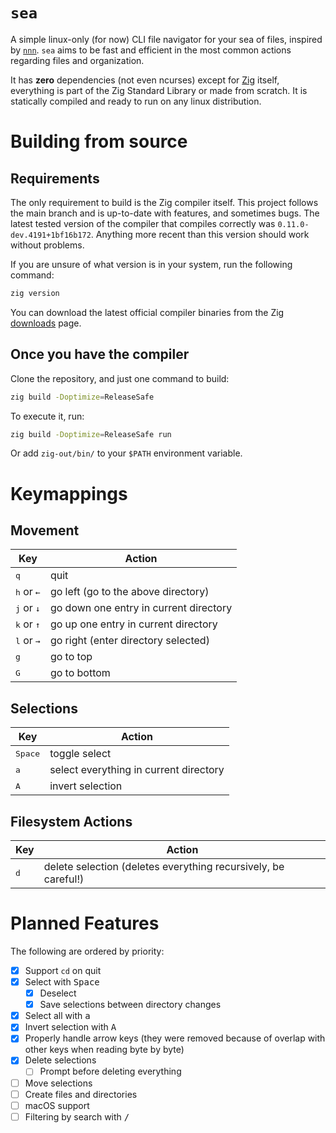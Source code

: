 # `sea`

A simple linux-only (for now) CLI file navigator for your sea of files,
inspired by [`nnn`](https://github.com/jarun/nnn). `sea` aims to be fast and
efficient in the most common actions regarding files and organization.

It has **zero** dependencies (not even ncurses) except for
[Zig](https://ziglang.org/) itself, everything is part of the Zig Standard
Library or made from scratch. It is statically compiled and ready to run on any
linux distribution.

# Building from source

## Requirements

The only requirement to build is the Zig compiler itself. This project follows
the main branch and is up-to-date with features, and sometimes bugs. The latest
tested version of the compiler that compiles correctly was
`0.11.0-dev.4191+1bf16b172`. Anything more recent than this version should work 
without problems.

If you are unsure of what version is in your system, run the following command:

```sh
zig version
```

You can download the latest official compiler binaries from the Zig
[downloads](https://ziglang.org/download/) page.

## Once you have the compiler

Clone the repository, and just one command to build:

```sh
zig build -Doptimize=ReleaseSafe
```
To execute it, run:

```sh
zig build -Doptimize=ReleaseSafe run
```

Or add `zig-out/bin/` to your `$PATH` environment variable.

# Keymappings

## Movement

| Key | Action |
|-----|--------|
| <kbd>q</kbd> | quit |
| <kbd>h</kbd> or <kbd>&larr;</kbd> | go left (go to the above directory) |
| <kbd>j</kbd> or <kbd>&darr;</kbd> | go down one entry in current directory |
| <kbd>k</kbd> or <kbd>&uarr;</kbd> | go up one entry in current directory |
| <kbd>l</kbd> or <kbd>&rarr;</kbd> | go right (enter directory selected) |
| <kbd>g</kbd> | go to top |
| <kbd>G</kbd> | go to bottom |

## Selections

| Key | Action |
|-----|--------|
| <kbd>Space</kbd> | toggle select  |
| <kbd>a</kbd>     | select everything in current directory |
| <kbd>A</kbd>     | invert selection |

## Filesystem Actions

| Key | Action |
|-----|--------|
| <kbd>d</kbd> | delete selection (deletes everything recursively, be careful!)  |

# Planned Features

The following are ordered by priority:
- [x] Support `cd` on quit
- [x] Select with <kbd>Space</kbd>
    - [x] Deselect
    - [x] Save selections between directory changes
- [x] Select all with <kbd>a</kbd>
- [x] Invert selection with <kbd>A</kbd>
- [x] Properly handle arrow keys (they were removed because of overlap with
      other keys when reading byte by byte)
- [x] Delete selections
    - [ ] Prompt before deleting everything
- [ ] Move selections
- [ ] Create files and directories
- [ ] macOS support
- [ ] Filtering by search with <kbd>/</kbd>
